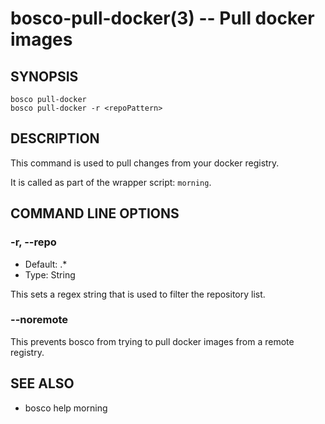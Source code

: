 bosco-pull-docker(3) -- Pull docker images
==============================================

## SYNOPSIS

    bosco pull-docker
    bosco pull-docker -r <repoPattern>

## DESCRIPTION

This command is used to pull changes from your docker registry.

It is called as part of the wrapper script: `morning`.

## COMMAND LINE OPTIONS

### -r, --repo

* Default: .*
* Type: String

This sets a regex string that is used to filter the repository list.

### --noremote

This prevents bosco from trying to pull docker images from a remote registry.

## SEE ALSO

* bosco help morning

